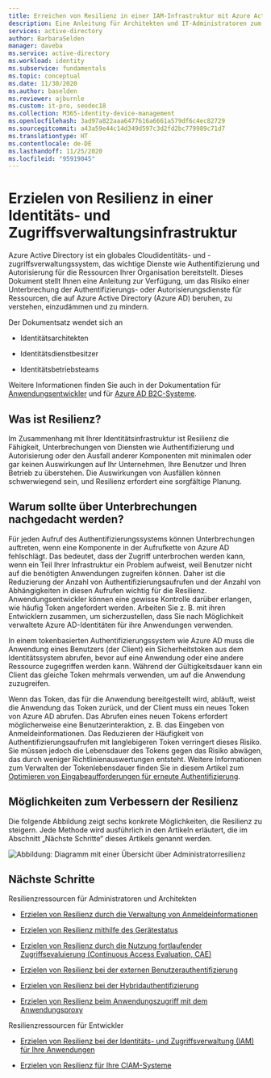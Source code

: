 ```yaml
---
title: Erreichen von Resilienz in einer IAM-Infrastruktur mit Azure Active Directory
description: Eine Anleitung für Architekten und IT-Administratoren zum Erreichen von Resilienz bei einer Unterbrechung ihrer IAM-Infrastruktur.
services: active-directory
author: BarbaraSelden
manager: daveba
ms.service: active-directory
ms.workload: identity
ms.subservice: fundamentals
ms.topic: conceptual
ms.date: 11/30/2020
ms.author: baselden
ms.reviewer: ajburnle
ms.custom: it-pro, seodec18
ms.collection: M365-identity-device-management
ms.openlocfilehash: 3ad97a822aaa6477616a6661a579df6c4ec82729
ms.sourcegitcommit: a43a59e44c14d349d597c3d2fd2bc779989c71d7
ms.translationtype: HT
ms.contentlocale: de-DE
ms.lasthandoff: 11/25/2020
ms.locfileid: "95919045"
---
```

# <a name="build-resilience-in-your-identity-and-access-management-infrastructure"></a>Erzielen von Resilienz in einer Identitäts- und Zugriffsverwaltungsinfrastruktur

Azure Active Directory ist ein globales Cloudidentitäts- und -zugriffsverwaltungssystem, das wichtige Dienste wie Authentifizierung und Autorisierung für die Ressourcen Ihrer Organisation bereitstellt. Dieses Dokument stellt Ihnen eine Anleitung zur Verfügung, um das Risiko einer Unterbrechung der Authentifizierungs- oder Autorisierungsdienste für Ressourcen, die auf Azure Active Directory (Azure AD) beruhen, zu verstehen, einzudämmen und zu mindern. 

Der Dokumentsatz wendet sich an

* Identitätsarchitekten

* Identitätsdienstbesitzer

* Identitätsbetriebsteams

Weitere Informationen finden Sie auch in der Dokumentation für [Anwendungsentwickler](https://aka.ms/azureadresilience/developer) und für [Azure AD B2C-Systeme](resilience-b2c.md).

## <a name="what-is-resilience"></a>Was ist Resilienz?

Im Zusammenhang mit Ihrer Identitätsinfrastruktur ist Resilienz die Fähigkeit, Unterbrechungen von Diensten wie Authentifizierung und Autorisierung oder den Ausfall anderer Komponenten mit minimalen oder gar keinen Auswirkungen auf Ihr Unternehmen, Ihre Benutzer und Ihren Betrieb zu überstehen. Die Auswirkungen von Ausfällen können schwerwiegend sein, und Resilienz erfordert eine sorgfältige Planung.

## <a name="why-worry-about-disruption"></a>Warum sollte über Unterbrechungen nachgedacht werden?

Für jeden Aufruf des Authentifizierungssystems können Unterbrechungen auftreten, wenn eine Komponente in der Aufrufkette von Azure AD fehlschlägt. Das bedeutet, dass der Zugriff unterbrochen werden kann, wenn ein Teil Ihrer Infrastruktur ein Problem aufweist, weil Benutzer nicht auf die benötigten Anwendungen zugreifen können. Daher ist die Reduzierung der Anzahl von Authentifizierungsaufrufen und der Anzahl von Abhängigkeiten in diesen Aufrufen wichtig für die Resilienz. Anwendungsentwickler können eine gewisse Kontrolle darüber erlangen, wie häufig Token angefordert werden. Arbeiten Sie z. B. mit ihren Entwicklern zusammen, um sicherzustellen, dass Sie nach Möglichkeit verwaltete Azure AD-Identitäten für ihre Anwendungen verwenden. 

In einem tokenbasierten Authentifizierungssystem wie Azure AD muss die Anwendung eines Benutzers (der Client) ein Sicherheitstoken aus dem Identitätssystem abrufen, bevor auf eine Anwendung oder eine andere Ressource zugegriffen werden kann. Während der Gültigkeitsdauer kann ein Client das gleiche Token mehrmals verwenden, um auf die Anwendung zuzugreifen.

Wenn das Token, das für die Anwendung bereitgestellt wird, abläuft, weist die Anwendung das Token zurück, und der Client muss ein neues Token von Azure AD abrufen. Das Abrufen eines neuen Tokens erfordert möglicherweise eine Benutzerinteraktion, z. B. das Eingeben von Anmeldeinformationen. Das Reduzieren der Häufigkeit von Authentifizierungsaufrufen mit langlebigeren Token verringert dieses Risiko. Sie müssen jedoch die Lebensdauer des Tokens gegen das Risiko abwägen, das durch weniger Richtlinienauswertungen entsteht. Weitere Informationen zum Verwalten der Tokenlebensdauer finden Sie in diesem Artikel zum [Optimieren von Eingabeaufforderungen für erneute Authentifizierung](https://docs.microsoft.com/azure/active-directory/authentication/concepts-azure-multi-factor-authentication-prompts-session-lifetime).

## <a name="ways-to-increase-resilience"></a>Möglichkeiten zum Verbessern der Resilienz
Die folgende Abbildung zeigt sechs konkrete Möglichkeiten, die Resilienz zu steigern. Jede Methode wird ausführlich in den Artikeln erläutert, die im Abschnitt „Nächste Schritte“ dieses Artikels genannt werden.
  
![Abbildung: Diagramm mit einer Übersicht über Administratorresilienz](./media/resilience-in-infrastructure/admin-resilience-overview.png)

## <a name="next-steps"></a>Nächste Schritte
Resilienzressourcen für Administratoren und Architekten
 
* [Erzielen von Resilienz durch die Verwaltung von Anmeldeinformationen](resilience-in-credentials.md)

* [Erzielen von Resilienz mithilfe des Gerätestatus](resilience-with-device-states.md)

* [Erzielen von Resilienz durch die Nutzung fortlaufender Zugriffsevaluierung (Continuous Access Evaluation, CAE)](resilience-with-continuous-access-evaluation.md)

* [Erzielen von Resilienz bei der externen Benutzerauthentifizierung](resilience-b2b-authentication.md)

* [Erzielen von Resilienz bei der Hybridauthentifizierung](resilience-in-hybrid.md)

* [Erzielen von Resilienz beim Anwendungszugriff mit dem Anwendungsproxy](resilience-on-premises-access.md)

Resilienzressourcen für Entwickler

* [Erzielen von Resilienz bei der Identitäts- und Zugriffsverwaltung (IAM) für Ihre Anwendungen](resilience-app-development-overview.md)

* [Erzielen von Resilienz für Ihre CIAM-Systeme](resilience-b2c.md)
